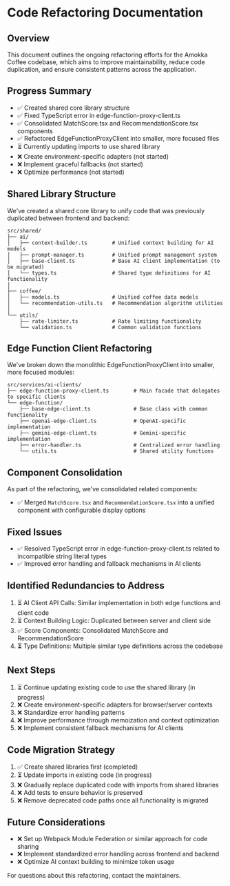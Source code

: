 
# Code Refactoring Documentation

## Overview
This document outlines the ongoing refactoring efforts for the Amokka Coffee codebase, which aims to improve maintainability, reduce code duplication, and ensure consistent patterns across the application.

## Progress Summary
- ✅ Created shared core library structure
- ✅ Fixed TypeScript error in edge-function-proxy-client.ts
- ✅ Consolidated MatchScore.tsx and RecommendationScore.tsx components
- ✅ Refactored EdgeFunctionProxyClient into smaller, more focused files
- ⏳ Currently updating imports to use shared library
- ❌ Create environment-specific adapters (not started)
- ❌ Implement graceful fallbacks (not started)
- ❌ Optimize performance (not started)

## Shared Library Structure
We've created a shared core library to unify code that was previously duplicated between frontend and backend:

```
src/shared/
├── ai/
│   ├── context-builder.ts        # Unified context building for AI models
│   ├── prompt-manager.ts         # Unified prompt management system
│   ├── base-client.ts            # Base AI client implementation (to be migrated)
│   └── types.ts                  # Shared type definitions for AI functionality
│
├── coffee/
│   ├── models.ts                 # Unified coffee data models
│   └── recommendation-utils.ts   # Recommendation algorithm utilities
│
└── utils/
    ├── rate-limiter.ts           # Rate limiting functionality
    └── validation.ts             # Common validation functions
```

## Edge Function Client Refactoring
We've broken down the monolithic EdgeFunctionProxyClient into smaller, more focused modules:

```
src/services/ai-clients/
├── edge-function-proxy-client.ts        # Main facade that delegates to specific clients
└── edge-function/
    ├── base-edge-client.ts              # Base class with common functionality
    ├── openai-edge-client.ts            # OpenAI-specific implementation
    ├── gemini-edge-client.ts            # Gemini-specific implementation
    ├── error-handler.ts                 # Centralized error handling
    └── utils.ts                         # Shared utility functions
```

## Component Consolidation
As part of the refactoring, we've consolidated related components:
- ✅ Merged `MatchScore.tsx` and `RecommendationScore.tsx` into a unified component with configurable display options

## Fixed Issues
- ✅ Resolved TypeScript error in edge-function-proxy-client.ts related to incompatible string literal types
- ✅ Improved error handling and fallback mechanisms in AI clients

## Identified Redundancies to Address
1. ⏳ AI Client API Calls: Similar implementation in both edge functions and client code
2. ⏳ Context Building Logic: Duplicated between server and client side
3. ✅ Score Components: Consolidated MatchScore and RecommendationScore
4. ⏳ Type Definitions: Multiple similar type definitions across the codebase

## Next Steps
1. ⏳ Continue updating existing code to use the shared library (in progress)
2. ❌ Create environment-specific adapters for browser/server contexts
3. ❌ Standardize error handling patterns
4. ❌ Improve performance through memoization and context optimization
5. ❌ Implement consistent fallback mechanisms for AI clients

## Code Migration Strategy
1. ✅ Create shared libraries first (completed)
2. ⏳ Update imports in existing code (in progress)
3. ❌ Gradually replace duplicated code with imports from shared libraries
4. ❌ Add tests to ensure behavior is preserved
5. ❌ Remove deprecated code paths once all functionality is migrated

## Future Considerations
- ❌ Set up Webpack Module Federation or similar approach for code sharing
- ❌ Implement standardized error handling across frontend and backend
- ❌ Optimize AI context building to minimize token usage

For questions about this refactoring, contact the maintainers.
